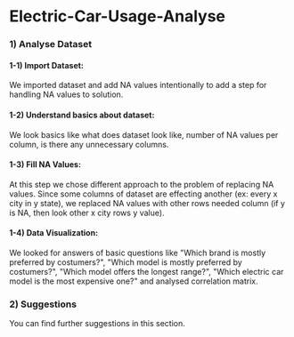 # Electric-Car-Usage-Analyse

### 1) Analyse Dataset
#### 1-1) Import Dataset:
We imported dataset and add NA values intentionally to add a step for handling NA values to solution.
#### 1-2) Understand basics about dataset:
We look basics like what does dataset look like, number of NA values per column, is there any unnecessary columns.
#### 1-3) Fill NA Values:
At this step we chose different approach to the problem of replacing NA values. Since some columns of dataset are effecting another (ex: every x city in y state), we replaced NA values with other rows needed column (if y is NA, then look other x city rows y value).
#### 1-4) Data Visualization:
We looked for answers of basic questions like "Which brand is mostly preferred by costumers?", "Which model is mostly preferred by costumers?", "Which model offers the longest range?", "Which electric car model is the most expensive one?" and analysed correlation matrix.
### 2) Suggestions
You can find further suggestions in this section.
